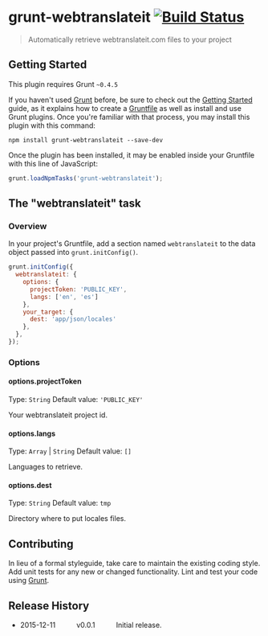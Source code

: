 # grunt-webtranslateit [![Build Status](https://travis-ci.org/anthanh/grunt-webtranslateit.svg?branch=master)](https://travis-ci.org/anthanh/grunt-webtranslateit)

> Automatically retrieve webtranslateit.com files to your project

## Getting Started
This plugin requires Grunt `~0.4.5`

If you haven't used [Grunt](http://gruntjs.com/) before, be sure to check out the [Getting Started](http://gruntjs.com/getting-started) guide, as it explains how to create a [Gruntfile](http://gruntjs.com/sample-gruntfile) as well as install and use Grunt plugins. Once you're familiar with that process, you may install this plugin with this command:

```shell
npm install grunt-webtranslateit --save-dev
```

Once the plugin has been installed, it may be enabled inside your Gruntfile with this line of JavaScript:

```js
grunt.loadNpmTasks('grunt-webtranslateit');
```

## The "webtranslateit" task

### Overview
In your project's Gruntfile, add a section named `webtranslateit` to the data object passed into `grunt.initConfig()`.

```js
grunt.initConfig({
  webtranslateit: {
    options: {
      projectToken: 'PUBLIC_KEY',
      langs: ['en', 'es']
    },
    your_target: {
      dest: 'app/json/locales'
    },
  },
});
```

### Options

#### options.projectToken
Type: `String`
Default value: `'PUBLIC_KEY'`

Your webtranslateit project id.

#### options.langs
Type: `Array` | `String`
Default value: `[]`

Languages to retrieve.

#### options.dest
Type: `String`
Default value: `tmp`

Directory where to put locales files.

## Contributing
In lieu of a formal styleguide, take care to maintain the existing coding style. Add unit tests for any new or changed functionality. Lint and test your code using [Grunt](http://gruntjs.com/).

## Release History

* 2015-12-11   v0.0.1   Initial release.
